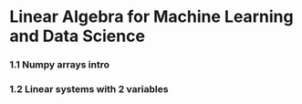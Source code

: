 # Linear Algebra for Machine Learning and Data Science

### 1.1 Numpy arrays intro

### 1.2 Linear systems with 2 variables
